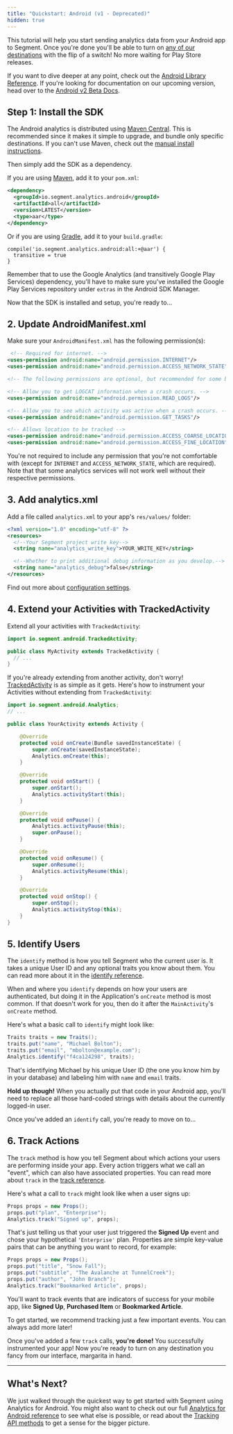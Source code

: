 ```yaml
---
title: "Quickstart: Android (v1 - Deprecated)"
hidden: true
---
```


This tutorial will help you start sending analytics data from your Android app to Segment. Once you're done you'll be able to turn on [any of our destinations](/docs/connections/destinations/) with the flip of a switch! No more waiting for Play Store releases.

If you want to dive deeper at any point, check out the [Android Library Reference](/docs/connections/sources/catalog/libraries/mobile/android).
If you're looking for documentation on our upcoming version, head over to the [Android v2 Beta Docs](/docs/connections/sources/catalog/libraries/mobile/android-beta).

## Step 1: Install the SDK

The Android analytics is distributed using [Maven Central](http://maven.org/). This is recommended since it makes it simple to upgrade, and bundle only specific destinations. If you can't use Maven, check out the [manual install instructions](/docs/connections/sources/catalog/libraries/mobile/android#manual-install).

Then simply add the SDK as a dependency.

If you are using [Maven](https://maven.apache.org/), add it to your `pom.xml`:
```xml
<dependency>
  <groupId>io.segment.analytics.android</groupId>
  <artifactId>all</artifactId>
  <version>LATEST</version>
  <type>aar</type>
</dependency>
```

Or if you are using [Gradle](http://www.gradle.org/), add it to your `build.gradle`:

```
compile('io.segment.analytics.android:all:+@aar') {
  transitive = true
}
```

Remember that to use the Google Analytics (and transitively Google Play Services) dependency, you'll have to make sure you've installed the Google Play Services repository under `extras` in the Android SDK Manager.

Now that the SDK is installed and setup, you're ready to...

## 2. Update AndroidManifest.xml

Make sure your `AndroidManifest.xml` has the following permission(s):

```xml
 <!-- Required for internet. -->
<uses-permission android:name="android.permission.INTERNET"/>
<uses-permission android:name="android.permission.ACCESS_NETWORK_STATE"/>

<!-- The following permissions are optional, but recommended for some bundled destinations. -->

<!-- Allow you to get LOGCAT information when a crash occurs. -->
<uses-permission android:name="android.permission.READ_LOGS"/>

<!-- Allow you to see which activity was active when a crash occurs. -->
<uses-permission android:name="android.permission.GET_TASKS"/>

<!-- Allows location to be tracked -->
<uses-permission android:name="android.permission.ACCESS_COARSE_LOCATION"/>
<uses-permission android:name="android.permission.ACCESS_FINE_LOCATION"/>
```

You're not required to include any permission that you're not comfortable with (except for `INTERNET` and `ACCESS_NETWORK_STATE`, which are required). Note that that some analytics services will not work well without their respective permissions.

## 3. Add analytics.xml

Add a file called `analytics.xml` to your app's `res/values/` folder:

```xml
<?xml version="1.0" encoding="utf-8" ?>
<resources>
  <!--Your Segment project write key-->
  <string name="analytics_write_key">YOUR_WRITE_KEY</string>

  <!--Whether to print additional debug information as you develop.-->
  <string name="analytics_debug">false</string>
</resources>
```

Find out more about [configuration settings](#configuration).

## 4. Extend your Activities with TrackedActivity

Extend all your activities with `TrackedActivity`:

```java
import io.segment.android.TrackedActivity;

public class MyActivity extends TrackedActivity {
  // ...
}
```

If you're already extending from another activity, don't worry! [TrackedActivity](https://github.com/segmentio/analytics-android/blob/master/src/io/segment/android/TrackedActivity.java) is as simple as it gets. Here's how to instrument your Activities without extending from `TrackedActivity`:


```java
import io.segment.android.Analytics;
// ...

public class YourActivity extends Activity {

    @Override
    protected void onCreate(Bundle savedInstanceState) {
        super.onCreate(savedInstanceState);
        Analytics.onCreate(this);
    }

    @Override
    protected void onStart() {
        super.onStart();
        Analytics.activityStart(this);
    }

    @Override
    protected void onPause() {
        Analytics.activityPause(this);
        super.onPause();
    }

    @Override
    protected void onResume() {
        super.onResume();
        Analytics.activityResume(this);
    }

    @Override
    protected void onStop() {
        super.onStop();
        Analytics.activityStop(this);
    }
}
```

## 5. Identify Users

The `identify` method is how you tell Segment who the current user is. It takes a unique User ID and any optional traits you know about them. You can read more about it in the [identify reference](/docs/libraries/android#identify).

When and where you `identify` depends on how your users are authenticated, but doing it in the Application's `onCreate` method is most common. If that doesn't work for you, then do it after the `MainActivity`'s `onCreate` method.

Here's what a basic call to `identify` might look like:

```java
Traits traits = new Traits();
traits.put("name", "Michael Bolton");
traits.put("email", "mbolton@example.com");
Analytics.identify("f4ca124298", traits);
```

That's identifying Michael by his unique User ID (the one you know him by in your database) and labeling him with `name` and `email` traits.

**Hold up though!** When you actually put that code in your Android app, you'll need to replace all those hard-coded strings with details about the currently logged-in user.

Once you've added an `identify` call, you're ready to move on to...

## 6. Track Actions

The `track` method is how you tell Segment about which actions your users are performing inside your app. Every action triggers what we call an "event", which can also have associated properties. You can read more about `track` in the [track reference](/docs/libraries/android#track).

Here's what a call to `track` might look like when a user signs up:

```java
Props props = new Props();
props.put("plan", "Enterprise");
Analytics.track("Signed up", props);
```

That's just telling us that your user just triggered the **Signed Up** event and chose your hypothetical `'Enterprise'` plan. Properties are simple key-value pairs that can be anything you want to record, for example:

```java
Props props = new Props();
props.put("title", "Snow Fall");
props.put("subtitle", "The Avalanche at TunnelCreek");
props.put("author", "John Branch");
Analytics.track("Bookmarked Article", props);
```

You'll want to track events that are indicators of success for your mobile app, like **Signed Up**, **Purchased Item** or **Bookmarked Article**.

To get started, we recommend tracking just a few important events. You can always add more later!

Once you've added a few `track` calls, **you're done!** You successfully instrumented your app! Now you're ready to turn on any destination you fancy from our interface, margarita in hand.

---

## What's Next?

We just walked through the quickest way to get started with Segment using Analytics for Android. You might also want to check out our full [Analytics for Android reference](/docs/connections/sources/catalog/libraries/mobile/android/) to see what else is possible, or read about the [Tracking API methods](/docs/connections/sources/catalog/libraries/server/http-api/) to get a sense for the bigger picture.
